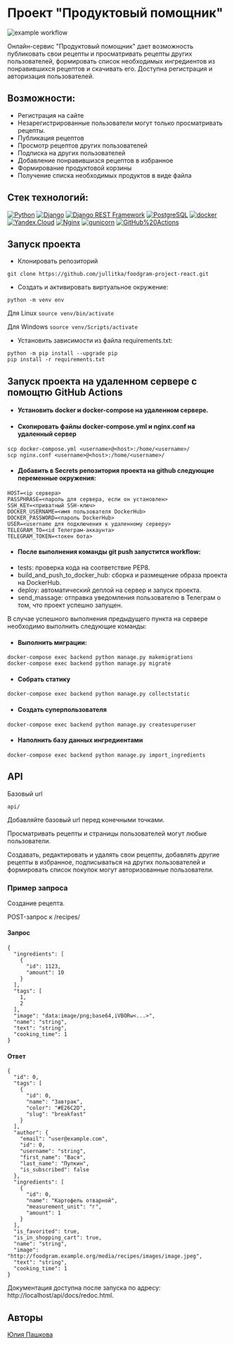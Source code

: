 # Проект "Продуктовый помощник"
![example workflow](https://github.com/jullitka/foodgram-project-react/actions/workflows/foodgram_workflow.yml/badge.svg)

Онлайн-сервис "Продуктовый помощник" дает возможность публиковать свои рецепты и просматривать рецепты других пользователей, формировать список необходимых ингредиентов из понравившихся рецептов и скачивать его. Доступна регистрация и авторизация пользователей.

## Возможности:
- Регистрация на сайте
- Незарегистрированные пользователи могут только просматривать рецепты.
- Публикация рецептов
- Просмотр рецептов других пользователей
- Подписка на других пользователей
- Добавление понравившизся рецептов в избранное
- Формирование продуктовой корзины
- Получение списка необходимых продуктов в виде файла

## Стек технологий:
[![Python](https://img.shields.io/badge/-Python-464646?style=flat-square&logo=Python)](https://www.python.org/)
[![Django](https://img.shields.io/badge/-Django-464646?style=flat-square&logo=Django)](https://www.djangoproject.com/)
[![Django REST Framework](https://img.shields.io/badge/-Django%20REST%20Framework-464646?style=flat-square&logo=Django%20REST%20Framework)](https://www.django-rest-framework.org/)
[![PostgreSQL](https://img.shields.io/badge/-PostgreSQL-464646?style=flat-square&logo=PostgreSQL)](https://www.postgresql.org/)
[![docker](https://img.shields.io/badge/-Docker-464646?style=flat-square&logo=docker)](https://www.docker.com/)
[![Yandex.Cloud](https://img.shields.io/badge/-Yandex.Cloud-464646?style=flat-square&logo=Yandex.Cloud)](https://cloud.yandex.ru/)
[![Nginx](https://img.shields.io/badge/-NGINX-464646?style=flat-square&logo=NGINX)](https://nginx.org/ru/)
[![gunicorn](https://img.shields.io/badge/-gunicorn-464646?style=flat-square&logo=gunicorn)](https://gunicorn.org/)
[![GitHub%20Actions](https://img.shields.io/badge/-GitHub%20Actions-464646?style=flat-square&logo=GitHub%20actions)](https://github.com/features/actions)

## Запуск проекта

- Клонировать репозиторий

```
git clone https://github.com/jullitka/foodgram-project-react.git
```
- Cоздать и активировать виртуальное окружение:

```
python -m venv env
```
Для Linux
    ```
    source venv/bin/activate
    ```
    
Для Windows
    ```
    source venv/Scripts/activate
    ```

- Установить зависимости из файла requirements.txt:
```
python -m pip install --upgrade pip
pip install -r requirements.txt
```

## Запуск проекта на удаленном сервере с помощтю GitHub Actions

- #### Установить docker и docker-compose на удаленном сервере.
- #### Скопировать файлы docker-compose.yml и nginx.conf на удаленный сервер
```
scp docker-compose.yml <username>@<host>:/home/<username>/
scp nginx.conf <username>@<host>:/home/<username>/
```
- #### Добавить в Secrets репозитория проекта на github следующие переменные окружения:
```
HOST=<ip сервера>
PASSPHRASE=<пароль для сервера, если он установлен>
SSH_KEY=<приватный SSH-ключ>
DOCKER_USERNAME=<имя пользователя DockerHub>
DOCKER_PASSWORD=<пароль DockerHub>
USER=<username для подключения к удаленному серверу>
TELEGRAM_TO=<id Телеграм-аккаунта>
TELEGRAM_TOKEN=<токен бота>
```
- #### После выполнения команды git push запустится workflow:
- tests: проверка кода на соответствие PEP8.
- build_and_push_to_docker_hub: сборка и размещение образа проекта на DockerHub.
- deploy: автоматический деплой на сервер и запуск проекта.
- send_massage: отправка уведомления пользователю в Телеграм о том, что проект успешно запущен.

В случае успешного выполнения предыдущего пункта на сервере необходимо выполнить следующие команды:

- #### Выполнить миграции:
```
docker-compose exec backend python manage.py makemigrations
docker-compose exec backend python manage.py migrate
```
- #### Собрать статику
```
docker-compose exec backend python manage.py collectstatic
```
- #### Создать суперпользователя
```
docker-compose exec backend python manage.py createsuperuser
```
- #### Наполнить базу данных ингредиентами
```
docker-compose exec backend python manage.py import_ingredients
```

## API

Базовый url
```
api/
```
Добавляйте базовый url перед конечными точками.

Просматривать рецепты  и страницы пользователей могут любые пользователи.

Создавать, редактировать и удалять свои рецепты, добавлять другие рецепты в избранное, подписываться на других пользователей и формировать список покупок могут авторизованные пользователи.

### Пример запроса

Создание рецепта.

POST-запрос к /recipes/
#### Запрос

```
{
  "ingredients": [
    {
      "id": 1123,
      "amount": 10
    }
  ],
  "tags": [
    1,
    2
  ],
  "image": "data:image/png;base64,iVBORw<...>",
  "name": "string",
  "text": "string",
  "cooking_time": 1
}
```
#### Ответ
```
{
  "id": 0,
  "tags": [
    {
      "id": 0,
      "name": "Завтрак",
      "color": "#E26C2D",
      "slug": "breakfast"
    }
  ],
  "author": {
    "email": "user@example.com",
    "id": 0,
    "username": "string",
    "first_name": "Вася",
    "last_name": "Пупкин",
    "is_subscribed": false
  },
  "ingredients": [
    {
      "id": 0,
      "name": "Картофель отварной",
      "measurement_unit": "г",
      "amount": 1
    }
  ],
  "is_favorited": true,
  "is_in_shopping_cart": true,
  "name": "string",
  "image": "http://foodgram.example.org/media/recipes/images/image.jpeg",
  "text": "string",
  "cooking_time": 1
}
```
Документация доступна после запуска по адресу: http://localhost/api/docs/redoc.html.

## Авторы
[Юлия Пашкова](https://github.com/Jullitka)

